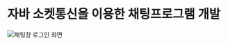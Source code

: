 # 자바 소켓통신을 이용한 채팅프로그램 개발
![채팅창 로그인 화면](https://user-images.githubusercontent.com/95892601/178210184-d00d07aa-1525-4713-91f1-b18a97913333.png)
